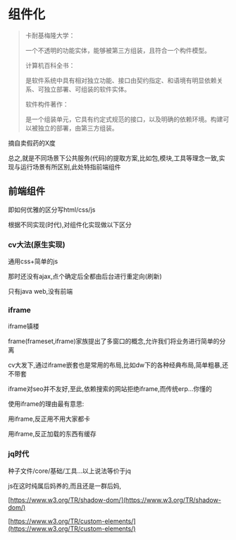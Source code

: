 # 组件化

> 卡耐基梅隆大学：
>
> 一个不透明的功能实体，能够被第三方组装，且符合一个构件模型。
>
> 计算机百科全书：
>
> 是软件系统中具有相对独立功能、接口由契约指定、和语境有明显依赖关系、可独立部署、可组装的软件实体。
>
> 软件构件著作：
>
> 是一个组装单元，它具有约定式规范的接口，以及明确的依赖环境。构建可以被独立的部署，由第三方组装。

摘自卖假药的X度

总之,就是不同场景下公共服务\(代码\)的提取方案,比如包,模块,工具等理念一致,实现与运行场景有所区别,此处特指前端组件

## 前端组件

即如何优雅的区分写html/css/js

根据不同实现\(时代\),对组件化实现做以下区分

### cv大法\(原生实现\)

通用css+简单的js

那时还没有ajax,点个确定后全都由后台进行重定向\(刷新\)

只有java web,没有前端

### iframe

iframe镇楼

frame\(frameset,iframe\)家族提出了多窗口的概念,允许我们将业务进行简单的分离

cv大发下,通过iframe嵌套也是常用的布局,比如dw下的各种经典布局,简单粗暴,还不带套

iframe对seo并不友好,至此,依赖搜索的网站拒绝iframe,而传统erp...你懂的

使用iframe的理由最有意思:

用iframe,反正用不用大家都卡

用iframe,反正加载的东西有缓存

### jq时代

种子文件/core/基础/工具...以上说法等价于jq

js在这时纯属后妈养的,而且还是一群后妈,

[https://www.w3.org/TR/shadow-dom/](https://www.w3.org/TR/shadow-dom/)

[https://www.w3.org/TR/custom-elements/](https://www.w3.org/TR/custom-elements/)

